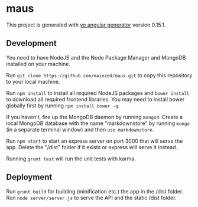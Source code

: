 # maus

This project is generated with [yo angular generator](https://github.com/yeoman/generator-angular)
version 0.15.1.

## Development
You need to have NodeJS and the Node Package Manager and MongoDB installed on your machine.

Run `git clone https://github.com/mainzed/maus.git` to copy this repository to your local machine.

Run `npm install` to install all required NodeJS packages and `bower install` to download
all required frontend libraries. You may need to install bower globally first by running `npm install bower -g`.  

If you haven't, fire up the MongoDB daemon by running `mongod`. Create a local MongoDB database
with the name "markdownstore" by running `mongo` (in a separate terminal window) and then `use markdownstore`.

Run `npm start` to start an express server on port 3000 that will serve the app. Delete the "/dist" folder if it
exists or express will serve it instead.

Running `grunt test` will run the unit tests with karma.

## Deployment
Run `grunt build` for building (minification etc.) the app in the /dist folder.
Run `node server/server.js` to serve the API and the static /dist folder.
